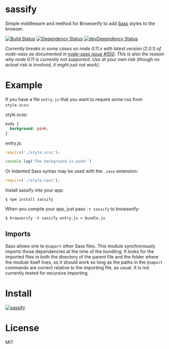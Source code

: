 # sassify #

Simple middleware and method for Browserify to add [Sass](http://sass-lang.com) styles to the browser.

[![Build Status](https://travis-ci.org/davidguttman/sassify.svg?branch=develop)](https://travis-ci.org/davidguttman/sassify) [![Dependency Status](https://david-dm.org/davidguttman/sassify.svg)](https://david-dm.org/davidguttman/sassify) [![devDependency Status](https://david-dm.org/davidguttman/sassify/dev-status.svg)](https://david-dm.org/davidguttman/sassify#info=devDependencies)

_Currently breaks in some cases on node 0.11.x with latest version (2.0.1) of node-sass as documented in [node-sass issue #550](https://github.com/sass/node-sass/issues/550). This is also the reason why node 0.11 is currently not supported. Use at your own risk (though no actual risk is involved, it might just not work)._

# Example

If you have a file `entry.js` that you want to require some css from `style.scss`:

style.scss:
``` css
body {
  background: pink;
}
```

entry.js:
``` js
require('./style.scss');

console.log('The background is pink!')
```

Or indented Sass syntax may be used with the `.sass` extension:
``` js
require('./style.sass');
```

Install sassify into your app:

```
$ npm install sassify
```

When you compile your app, just pass `-t sassify` to browserify:

```
$ browserify -t sassify entry.js > bundle.js
```

## Imports

Sass allows one to `@import` other Sass files. This module synchronously imports those dependencies at the time of the bundling. It looks for the imported files in both the directory of the parent file and the folder where the module itself lives, so it should work so long as the paths in the `@import` commands are correct relative to the importing file, as usual. It is not currently tested for recursive importing.

# Install

[![sassify](https://nodei.co/npm/sassify.png?small=true)](https://nodei.co/npm/sassify)

# License

MIT

